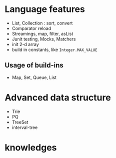# Language features
* List, Collection : sort, convert
* Comparator reload
* Streamings, map, filter, asList
* Junit testing, Mocks, Matchers
* init 2-d array
* build in constants, like `Integer.MAX_VALUE`

## Usage of build-ins
* Map, Set, Queue, List


# Advanced data structure
* Trie
* PQ
* TreeSet
* interval-tree

# knowledges
